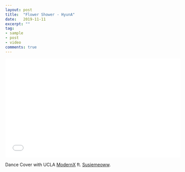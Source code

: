 ```yaml
---
layout: post
title:  "Flower Shower - HyunA"
date:   2019-11-11
excerpt: ""
tag:
- sample
- post
- video
comments: true
---
```

<iframe width="560" height="315" src="//www.youtube.com/embed/VhMUjwwrsOw" frameborder="0"> </iframe>

Dance Cover with UCLA [ModernX](https://www.youtube.com/channel/UCB9BrzoqaHIm_H0ug1yydFQ) ft. [Susiemeoww](https://www.youtube.com/c/susiemeoww).
